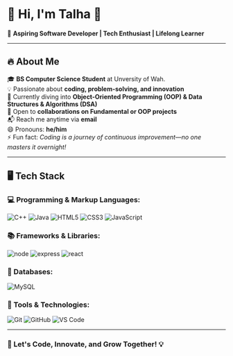 # 🌟 Hi, I'm Talha 👋

🚀 **Aspiring Software Developer | Tech Enthusiast | Lifelong Learner**

---

## 🔥 About Me
🎓 **BS Computer Science Student** at Unversity of Wah.  
💡 Passionate about **coding, problem-solving, and innovation**  
🧠 Currently diving into **Object-Oriented Programming (OOP) & Data Structures & Algorithms (DSA)**  
💼 Open to **collaborations on Fundamental or OOP projects**  
📬 Reach me anytime via **email**  
😄 Pronouns: **he/him**  
⚡ Fun fact: *Coding is a journey of continuous improvement—no one masters it overnight!*  

---


## 🖥️ Tech Stack
### 💻 Programming & Markup Languages:
![C++](https://img.shields.io/badge/C%2B%2B-00599C?style=for-the-badge&logo=c%2B%2B&logoColor=white)
![Java](https://img.shields.io/badge/Java-007396?style=for-the-badge&logo=java&logoColor=white)
![HTML5](https://img.shields.io/badge/HTML5-E34F26?style=for-the-badge&logo=html5&logoColor=white)
![CSS3](https://img.shields.io/badge/CSS3-1572B6?style=for-the-badge&logo=css3&logoColor=white)
![JavaScript](https://img.shields.io/badge/CSS3-1572B6?style=for-the-badge&logo=css3&logoColor=white)

### 📚 Frameworks & Libraries:
![node](https://img.shields.io/badge/Qt-41CD52?style=for-the-badge&logo=qt&logoColor=white)
![express](https://img.shields.io/badge/SDL-07405E?style=for-the-badge&logo=sdl&logoColor=white)
![react](https://img.shields.io/badge/Vite-646CFF?style=for-the-badge&logo=vite&logoColor=white)

### 📂 Databases:
![MySQL](https://img.shields.io/badge/MySQL-4479A1?style=for-the-badge&logo=mysql&logoColor=white)

### 🔧 Tools & Technologies:
![Git](https://img.shields.io/badge/Git-F05032?style=for-the-badge&logo=git&logoColor=white)
![GitHub](https://img.shields.io/badge/GitHub-181717?style=for-the-badge&logo=github&logoColor=white)
![VS Code](https://img.shields.io/badge/VS%20Code-007ACC?style=for-the-badge&logo=visual-studio-code&logoColor=white)

---

### 🚀 Let's Code, Innovate, and Grow Together! 💡

